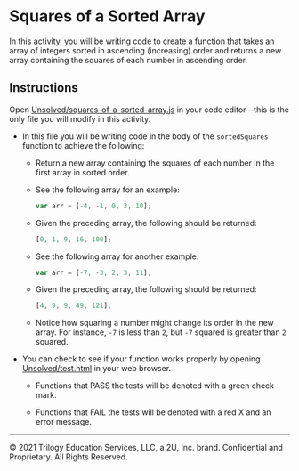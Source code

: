# Squares of a Sorted Array

In this activity, you will be writing code to create a function that takes an array of integers sorted in ascending (increasing) order and returns a new array containing the squares of each number in ascending order.

## Instructions

Open [Unsolved/squares-of-a-sorted-array.js](Unsolved/squares-of-a-sorted-array.js) in your code editor&mdash;this is the only file you will modify in this activity.

- In this file you will be writing code in the body of the `sortedSquares` function to achieve the following:

  - Return a new array containing the squares of each number in the first array in sorted order.

  - See the following array for an example:

    ```js
    var arr = [-4, -1, 0, 3, 10];
    ```

  - Given the preceding array, the following should be returned:

    ```js
    [0, 1, 9, 16, 100];
    ```

  - See the following array for another example:

    ```js
    var arr = [-7, -3, 2, 3, 11];
    ```

  - Given the preceding array, the following should be returned:

    ```js
    [4, 9, 9, 49, 121];
    ```

  - Notice how squaring a number might change its order in the new array. For instance, `-7` is less than `2`, but `-7` squared is greater than `2` squared.

- You can check to see if your function works properly by opening [Unsolved/test.html](Unsolved/test.html) in your web browser.

  - Functions that PASS the tests will be denoted with a green check mark.

  - Functions that FAIL the tests will be denoted with a red X and an error message.

---

© 2021 Trilogy Education Services, LLC, a 2U, Inc. brand. Confidential and Proprietary. All Rights Reserved.
